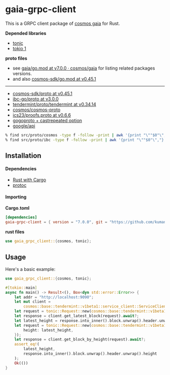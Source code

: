 # gaia-grpc-client

This is a GRPC client package of [cosmos gaia](https://github.com/cosmos/gaia) for Rust.

**Depended libraries**

- [tonic](https://github.com/hyperium/tonic)
- [tokio 1](https://github.com/tokio-rs/tokio)

**proto files**

- see [gaia/go.mod at v7.0.0 · cosmos/gaia](https://github.com/cosmos/gaia/blob/v7.0.0/go.mod) for listing related
packages versions.
- and also [cosmos-sdk/go.mod at v0.45.1](https://github.com/cosmos/cosmos-sdk/blob/v0.45.1/go.mod)

---

- [cosmos-sdk/proto at v0.45.1](https://github.com/cosmos/cosmos-sdk/tree/v0.45.1/proto)
- [ibc-go/proto at v3.0.0](https://github.com/cosmos/ibc-go/tree/v3.0.0/proto)
- [tendermint/proto/tendermint at v0.34.14](https://github.com/tendermint/tendermint/tree/v0.34.14/proto/tendermint)
- [cosmos/cosmos-proto](https://github.com/cosmos/cosmos-proto/tree/main/proto/cosmos_proto)
- [ics23/proofs.proto at v0.6.6](https://github.com/confio/ics23/blob/v0.6.6/proofs.proto)
- [gogoproto + castrepeated option](https://github.com/gogo/protobuf/blob/caa11469d65478a29b37145d1bd9b4ae0d33d204/gogoproto/gogo.proto#L144)
- [google/api](https://fuchsia.googlesource.com/third_party/googleapis)

```bash
% find src/proto/cosmos -type f -follow -print | awk '{print "\""$0"\","}'
% find src/proto/ibc -type f -follow -print | awk '{print "\""$0"\","}'
```

## Installation

#### Dependencies

- [Rust with Cargo](http://rust-lang.org)
- [protoc](https://grpc.io/docs/protoc-installation/)

#### Importing

**Cargo.toml**

```toml
[dependencies]
gaia-grpc-client = { version = "7.0.0", git = "https://github.com/kumanote/gaia-grpc-client-rs", branch = "main" }
```

**rust files**

```rust
use gaia_grpc_client::{cosmos, tonic};
```

## Usage

Here's a basic example:

```rust
use gaia_grpc_client::{cosmos, tonic};

#[tokio::main]
async fn main() -> Result<(), Box<dyn std::error::Error>> {
    let addr = "http://localhost:9090";
    let mut client =
        cosmos::base::tendermint::v1beta1::service_client::ServiceClient::connect(addr).await?;
    let request = tonic::Request::new(cosmos::base::tendermint::v1beta1::GetLatestBlockRequest {});
    let response = client.get_latest_block(request).await?;
    let latest_height = response.into_inner().block.unwrap().header.unwrap().height;
    let request = tonic::Request::new(cosmos::base::tendermint::v1beta1::GetBlockByHeightRequest {
        height: latest_height,
    });
    let response = client.get_block_by_height(request).await?;
    assert_eq!(
        latest_height,
        response.into_inner().block.unwrap().header.unwrap().height
    );
    Ok(())
}
```
